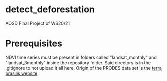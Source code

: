 # detect_deforestation
AOSD Final Project of WS20/21

# Prerequisites
NDVI time series must be present in folders called "landsat_monthly" and "landsat_3monthly" inside the repository folder. Said directory is in the .gitignore to not upload it all here. Origin of the PRODES data set is the [terra brasilis website](http://terrabrasilis.dpi.inpe.br/download/dataset/legal-amz-prodes/vector/yearly_deforestation.zip).